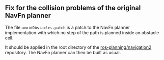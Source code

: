 ## Fix for the collision problems of the original NavFn planner

The file `avoidObstacles.patch` is a patch to the NavFn planner implementation with which
no step of the path is planned inside an obstacle cell.

It should be applied in the root directory of the [ros-planning/navigation2](https://github.com/ros-planning/navigation2)
repository. The NavFn planner can then be built as usual.

